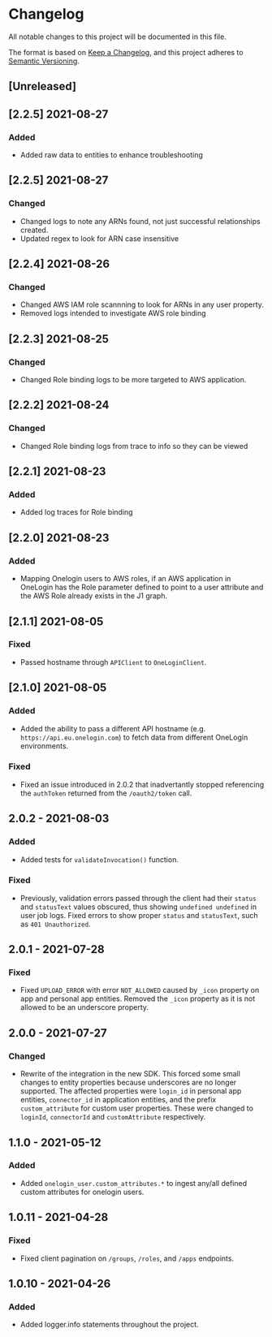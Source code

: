 # Changelog

All notable changes to this project will be documented in this file.

The format is based on [Keep a Changelog](https://keepachangelog.com/en/1.0.0/),
and this project adheres to
[Semantic Versioning](https://semver.org/spec/v2.0.0.html).

## [Unreleased]

## [2.2.5] 2021-08-27

### Added

- Added raw data to entities to enhance troubleshooting

## [2.2.5] 2021-08-27

### Changed

- Changed logs to note any ARNs found, not just successful relationships
  created.
- Updated regex to look for ARN case insensitive

## [2.2.4] 2021-08-26

### Changed

- Changed AWS IAM role scannning to look for ARNs in any user property.
- Removed logs intended to investigate AWS role binding

## [2.2.3] 2021-08-25

### Changed

- Changed Role binding logs to be more targeted to AWS application.

## [2.2.2] 2021-08-24

### Changed

- Changed Role binding logs from trace to info so they can be viewed

## [2.2.1] 2021-08-23

### Added

- Added log traces for Role binding

## [2.2.0] 2021-08-23

### Added

- Mapping Onelogin users to AWS roles, if an AWS application in OneLogin has the
  Role parameter defined to point to a user attribute and the AWS Role already
  exists in the J1 graph.

## [2.1.1] 2021-08-05

### Fixed

- Passed hostname through `APIClient` to `OneLoginClient`.

## [2.1.0] 2021-08-05

### Added

- Added the ability to pass a different API hostname (e.g.
  `https://api.eu.onelogin.com`) to fetch data from different OneLogin
  environments.

### Fixed

- Fixed an issue introduced in 2.0.2 that inadvertantly stopped referencing the
  `authToken` returned from the `/oauth2/token` call.

## 2.0.2 - 2021-08-03

### Added

- Added tests for `validateInvocation()` function.

### Fixed

- Previously, validation errors passed through the client had their `status` and
  `statusText` values obscured, thus showing `undefined undefined` in user job
  logs. Fixed errors to show proper `status` and `statusText`, such as
  `401 Unauthorized`.

## 2.0.1 - 2021-07-28

### Fixed

- Fixed `UPLOAD_ERROR` with error `NOT_ALLOWED` caused by `_icon` property on
  app and personal app entities. Removed the `_icon` property as it is not
  allowed to be an underscore property.

## 2.0.0 - 2021-07-27

### Changed

- Rewrite of the integration in the new SDK. This forced some small changes to
  entity properties because underscores are no longer supported. The affected
  properties were `login_id` in personal app entities, `connector_id` in
  application entities, and the prefix `custom_attribute` for custom user
  properties. These were changed to `loginId`, `connectorId` and
  `customAttribute` respectively.

## 1.1.0 - 2021-05-12

### Added

- Added `onelogin_user.custom_attributes.*` to ingest any/all defined custom
  attributes for onelogin users.

## 1.0.11 - 2021-04-28

### Fixed

- Fixed client pagination on `/groups`, `/roles`, and `/apps` endpoints.

## 1.0.10 - 2021-04-26

### Added

- Added logger.info statements throughout the project.
